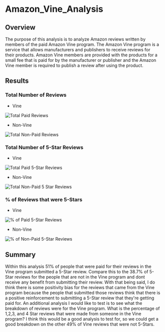 # Amazon_Vine_Analysis

## Overview
The purpose of this analysis is to analyze Amazon reviews written by members of the paid Amazon Vine program. The Amazon Vine program is a service that allows manufacturers and publishers to receive reviews for their products. Amazon Vine members are provided with the products for a small fee that is paid for by the manufacturer or publisher and the Amazon Vine member is required to publish a review after using the product.

## Results
### Total Number of Reviews
- Vine

![Total Paid Reviews](https://user-images.githubusercontent.com/69607218/145736425-0a948d25-f58b-47e7-92fe-edeef16f5bd6.png)

- Non-Vine

![Total Non-Paid Reviews](https://user-images.githubusercontent.com/69607218/145736448-97364331-c6e8-41d7-af1f-3db57f69e811.png)

### Total Number of 5-Star Reviews
- Vine

![Total Paid 5-Star Reviews](https://user-images.githubusercontent.com/69607218/145736476-9d0d7757-fbc5-4506-85ea-02f1a294ae8f.png)

- Non-Vine

![Total Non-Paid 5 Star Reviews](https://user-images.githubusercontent.com/69607218/145736508-836cbc0b-7322-4a66-8dff-a98c941e8b8d.png)

### % of Reviews that were 5-Stars
- Vine

![% of Paid 5-Star Reviews](https://user-images.githubusercontent.com/69607218/145736544-79427528-f134-4add-bd38-545eb2e7d153.png)

- Non-Vine

![% of Non-Paid 5-Star Reviews](https://user-images.githubusercontent.com/69607218/145736569-8990a496-d139-486e-9893-e38141734d90.png)


## Summary
Within this analysis 51% of people that were paid for their reviews in the Vine program submitted a 5-Star review. Compare this to the 38.7% of 5-Star reviews for the people that are not in the Vine program and dont receive any benefit from submitting their review. With that being said, I do think there is some positivity bias for the reviews that came from the Vine program because the people that submitted those reviews think that there is a positive reinforcement to submitting a 5-Star review that they're getting paid for. An additional analysis I would like to test is to see what the breakdown of reviews were for the Vine program. What is the percentage of 1,2,3, and 4 Star reviews that were made from someone in the Vine program? I think this would be a good analysis to test for, so we could get a good breakdown on the other 49% of Vine reviews that were not 5-Stars.
